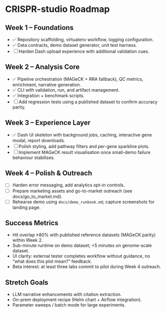 # CRISPR-studio Roadmap

## Week 1 – Foundations
- ✅ Repository scaffolding, virtualenv workflow, logging configuration.
- ✅ Data contracts, demo dataset generator, unit test harness.
- ☐ Harden Dash upload experience with additional validation cues.

## Week 2 – Analysis Core
- ✅ Pipeline orchestration (MAGeCK + RRA fallback), QC metrics, enrichment, narrative generation.
- ✅ CLI with validation, run, and artifact management.
- ✅ Integration + benchmark scripts.
- ☐ Add regression tests using a published dataset to confirm accuracy parity.

## Week 3 – Experience Layer
- ✅ Dash UI skeleton with background jobs, caching, interactive gene modal, report downloads.
- ☐ Polish styling, add pathway filters and per-gene sparkline plots.
- ☐ Implement MAGeCK result visualisation once small-demo failure behaviour stabilises.

## Week 4 – Polish & Outreach
- ☐ Harden error messaging, add analytics opt-in controls.
- ☐ Prepare marketing assets and go-to-market outreach (see docs/go_to_market.md).
- ☐ Rehearse demo using `docs/demo_runbook.md`; capture screenshots for landing page.

## Success Metrics
- Hit overlap ≥80% with published reference datasets (MAGeCK parity) within Week 2.
- Sub-minute runtime on demo dataset; <5 minutes on genome-scale dataset.
- UI clarity: external tester completes workflow without guidance, no “what does this plot mean?” feedback.
- Beta interest: at least three labs commit to pilot during Week 4 outreach.

## Stretch Goals
- LLM narrative enhancements with citation extraction.
- On-prem deployment recipe (Helm chart + Airflow integration).
- Parameter sweeps / batch mode for large experiments.
